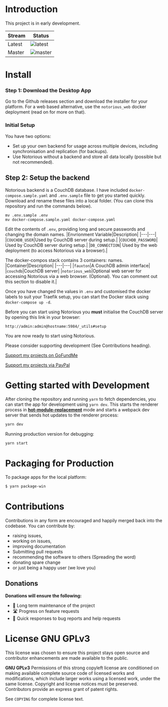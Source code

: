 

# Introduction

This project is in early development.

|Stream|Status|
|---|---|
|Latest|![latest](https://github.com/danobot/notorious/workflows/Build/badge.svg?branch=develop)|
|Master|![master](https://github.com/danobot/notorious/workflows/Build/badge.svg?branch=master)|

# Install

### Step 1: Download the Desktop App

Go to the Github releases section and download the installer for your platform. For a web based alternative, use the `notorious_web` docker deployment (read on for more on that).

### Initial Setup

You have two options:

* Set up your own backend for usage across multiple devices, including synchronisation and replication (for backups).
* Use Notorious without a backend and store all data locally (possible but not recommended).


## Step 2: Setup the backend


Notorious backend is a CouchDB database. I have included `docker-compose.sample.yaml` and `.env.sample` file to get you started quickly. Download and rename these files into a local folder. (You can clone this repository and run the commands below).

```
mv .env.sample .env
mv docker-compose.sample.yaml docker-compose.yaml
```

Edit the contents of `.env`, providing long and secure passwords and changing the domain names.
|Envrionment Variable|Description|
|---|---|
|`COUCHDB_USER`|Used by CouchDB server during setup.|
|`COUCHDB_PASSWORD`| Used by CouchDB server during setup.|
|`DB_CONNECTION`| Used by the web deployment (to access Notorious via a browser).|

The docker-compos stack contains 3 containers:
names.
|Container|Description|
|---|---|
|`fauxton`|A CouchDB admin interface|
|`couchdb`|CouchDB server|
|`notorious_web`|Optional web server for accessing Notorious via a web browser. (Optional). You can comment out this section to disable it.|

Once you have changed the values in `.env` and customised the docker labels to suit your Traefik setup, you can start the Docker stack using `docker-compose up -d`.

Before you can start using Notorious you **must** initialise the CouchDB server by opening this link in your browser:

```
http://admin:admin@hostname:5984/_utils#setup
```

You are now ready to start using Notorious.

Please consider supporting development (See Contributions heading).

[Support my projects on GoFundMe](https://gf.me/u/w62k93)

[Support my projects via PayPal](https://paypal.me/danielb160)


# Getting started with Development
After cloning the repository and running `yarn` to fetch dependencies, you can start the app for development using `yarn dev`. This starts the renderer process in [**hot-module-replacement**](https://webpack.js.org/guides/hmr-react/) mode and starts a webpack dev server that sends hot updates to the renderer process:

```bash
yarn dev
```

Running production version for debugging:

```
yarn start
```
# Packaging for Production

To package apps for the local platform:

```bash
$ yarn package-win
```

# Contributions
Contributions in any form are encouraged and happily merged back into the codebase. You can contribute by:

* raising issues, 
* working on issues,
* improving documentation
* Submitting pull requests
* recommending the software to others (Spreading the word)
* donating spare change
* or just being a happy user (we love you)

## Donations

**Donations will ensure the following:**

- 🔨 Long term maintenance of the project
- 🛣 Progress on feature requests
- 🐛 Quick responses to bug reports and help requests


# License GNU GPLv3

This license was chosen to ensure this project stays open source and contributor enhancements are made available to the public.

**GNU GPLv3**
Permissions of this strong copyleft license are conditioned on making available complete source code of licensed works and modifications, which include larger works using a licensed work, under the same license. Copyright and license notices must be preserved. Contributors provide an express grant of patent rights.

See `COPYING` for complete license text.
